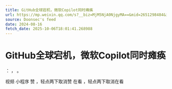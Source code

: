 ```yaml
---
title: GitHub全球宕机，微软Copilot同时瘫痪
url: https://mp.weixin.qq.com/s?__biz=MjM5NjA0NjgyMA==&mid=2651298484&idx=1&sn=bfd6e81c3d952cf3c8880ddeaba15515
source: Doonsec's feed
date: 2024-08-16
fetch_date: 2025-10-06T18:01:41.268988
---
```


# GitHub全球宕机，微软Copilot同时瘫痪

：
，
。

视频
小程序
赞
，轻点两下取消赞
在看
，轻点两下取消在看